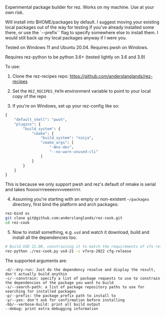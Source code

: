 Experimental package builder for rez. Works on my machine. Use at your own risk. 

Will install into $HOME/packages by default. I suggest moving your existing local packages out of the way for testing if you've already installed some there, or use the `--prefix`` flag to specify somewhere else to install them. I would still back up my local packages anyway if I were you.

Tested on Windows 11 and Ubuntu 20.04. Requires pwsh on Windows. 

Requires rez-python to be python 3.6+ (tested lightly on 3.6 and 3.9)

To use:

1. Clone the rez-recipes repo: https://github.com/anderslanglands/rez-recipes
2. Set the `REZ_RECIPES_PATH` environment variable to point to your local copy of the repo

3. If you're on Windows, set up your rez-config like so:
```python
{
    "default_shell": "pwsh",
    "plugins": {
        "build_system": {
            "cmake": {
                "build_system": "ninja",
                "cmake_args": [
                    "-Wno-dev",
                    "--no-warn-unused-cli"
                ]
            }
        }
    }
}
```
This is because we only support pwsh and rez's default of nmake is serial and takes foooorrrreeeevvvveeerrrrr.

4. Assuming you're starting with an empty or non-existent `~/packages` directory, first bind the platform and arch packages:
```bash
rez-bind os
git clone git@github.com:anderslanglands/rez-cook.git
cd rez-cook
```

5. Now to install something, e.g. `usd` and watch it download, build and install all the dependencies too. 
```bash
# Build USD 21.08, constraining it to match the requirements of vfx reference platform 2022
rez-python ./rez-cook.py usd-21 -c vfxrp-2022 cfg-release

```


The supported arguments are:
```
-d/--dry-run: Just do the dependency resolve and display the result, don't actually build anythin
-c/--constrain: specify a list of package requests to use to constrain the dependencies of the package you want to build
-s/--search-path: a list of package repository paths to use for searching for installed packages
-p/--prefix: the package prefix path to install to
-y/--yes: don't ask for confirmation before installing
-bb/--verbose-build: print all build output
--debug: print extra debugging information
```
